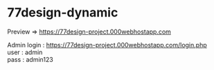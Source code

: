 # 77design-dynamic
 
Preview => https://77design-project.000webhostapp.com

Admin login : https://77design-project.000webhostapp.com/login.php <br/>
user : admin <br/>
pass : admin123

